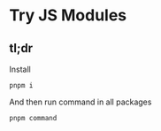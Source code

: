 # Try JS Modules

## tl;dr

Install

    pnpm i

And then run command in all packages

    pnpm command
